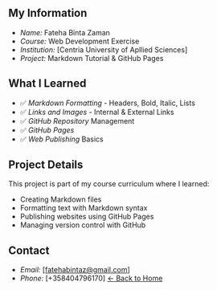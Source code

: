## My Information
- *Name:* Fateha Binta Zaman
- *Course:* Web Development Exercise  
- *Institution:* [Centria University of Apllied Sciences]
- *Project:* Markdown Tutorial & GitHub Pages

## What I Learned
- ✅ *Markdown Formatting* - Headers, Bold, Italic, Lists
- ✅ *Links and Images* - Internal & External Links
- ✅ *GitHub Repository* Management
- ✅ *GitHub Pages* 
- ✅ *Web Publishing* Basics

## Project Details
This project is part of my course curriculum where I learned:
- Creating Markdown files
- Formatting text with Markdown syntax
- Publishing websites using GitHub Pages
- Managing version control with GitHub

## Contact
- *Email:* [fatehabintaz@gmail.com]
- *Phone:* [+358404796170]
[← Back to Home](index.md)
